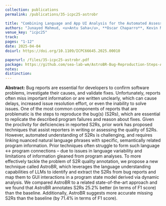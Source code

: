 ```yaml
---
collection: publications
permalink: /publications/35-icpc25-astrobr

title: "Combining Language and App UI Analysis for the Automated Assessment of Bug Reproduction Steps"
authors: "Junayed Mahmud, <u>Antu Saha</u>, **Oscar Chaparro**, Kevin Moran, and Andrian Marcus"
venue_key: "icpc25"
track: 
pages: "1-12"
date: 2025-04-04
doiurl: https://doi.org/10.1109/ICPC66645.2025.00010

paperurl: /files/35-icpc25-astrobr.pdf
package: https://github.com/sea-lab-wm/AstroBR-Bug-Reproduction-Steps-Assessment
notes: 
distinction: 
---
```


**Abstract:** Bug reports are essential for developers to confirm software problems, investigate their causes, and validate fixes. Unfortunately, reports often miss important information or are written unclearly, which can cause delays, increased issue resolution effort, or even the inability to solve issues. One of the most common components of reports that are problematic is the steps to reproduce the bug(s) (S2Rs), which are essential to replicate the described program failures and reason about fixes. Given the proclivity for deficiencies in reported S2Rs, prior work has proposed techniques that assist reporters in writing or assessing the quality of S2Rs. However, automated understanding of S2Rs is challenging, and requires linking nuanced natural language phrases with specific, semantically related program information. Prior techniques often struggle to form such language <-> program connections – due to issues in language variability and limitations of information gleaned from program analyses.
To more effectively tackle the problem of S2R quality annotation, we propose a new technique called AstroBR, which leverages the language understanding capabilities of LLMs to identify and extract the S2Rs from bug reports and map them to GUI interactions in a program state model derived via dynamic analysis. We compared AstroBR to a related state-of-the-art approach and we found that AstroBR annotates S2Rs 25.2% better (in terms of F1 score) than the baseline. Additionally, AstroBR suggests more accurate missing S2Rs than the baseline (by 71.4% in terms of F1 score).
